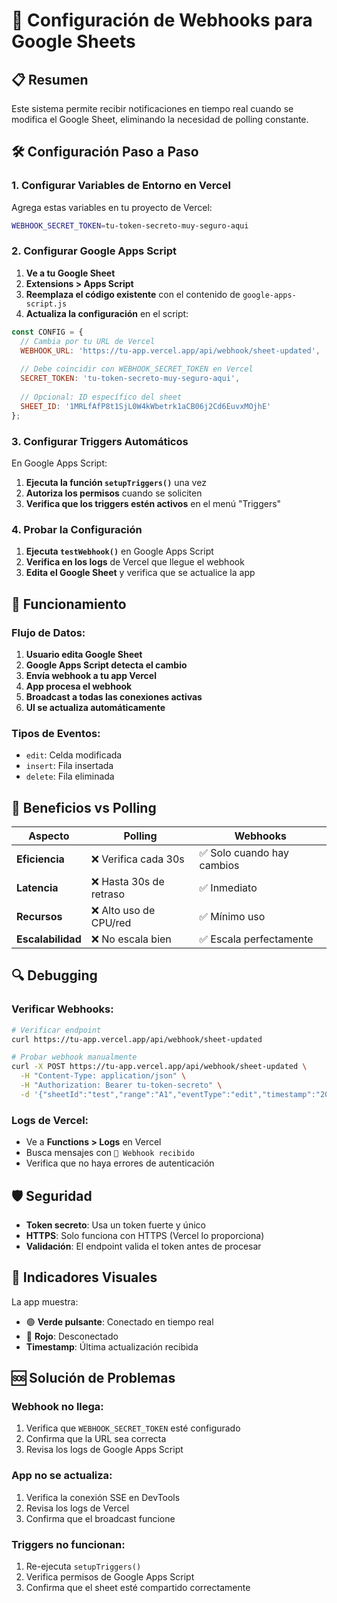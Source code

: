 # 🔔 Configuración de Webhooks para Google Sheets

## 📋 Resumen
Este sistema permite recibir notificaciones en tiempo real cuando se modifica el Google Sheet, eliminando la necesidad de polling constante.

## 🛠️ Configuración Paso a Paso

### 1. Configurar Variables de Entorno en Vercel

Agrega estas variables en tu proyecto de Vercel:

```bash
WEBHOOK_SECRET_TOKEN=tu-token-secreto-muy-seguro-aqui
```

### 2. Configurar Google Apps Script

1. **Ve a tu Google Sheet**
2. **Extensions > Apps Script**
3. **Reemplaza el código existente** con el contenido de `google-apps-script.js`
4. **Actualiza la configuración** en el script:

```javascript
const CONFIG = {
  // Cambia por tu URL de Vercel
  WEBHOOK_URL: 'https://tu-app.vercel.app/api/webhook/sheet-updated',
  
  // Debe coincidir con WEBHOOK_SECRET_TOKEN en Vercel
  SECRET_TOKEN: 'tu-token-secreto-muy-seguro-aqui',
  
  // Opcional: ID específico del sheet
  SHEET_ID: '1MRLfAfP8t1SjL0W4kWbetrk1aCB06j2Cd6EuvxMOjhE'
};
```

### 3. Configurar Triggers Automáticos

En Google Apps Script:

1. **Ejecuta la función `setupTriggers()`** una vez
2. **Autoriza los permisos** cuando se soliciten
3. **Verifica que los triggers estén activos** en el menú "Triggers"

### 4. Probar la Configuración

1. **Ejecuta `testWebhook()`** en Google Apps Script
2. **Verifica en los logs** de Vercel que llegue el webhook
3. **Edita el Google Sheet** y verifica que se actualice la app

## 🔧 Funcionamiento

### Flujo de Datos:
1. **Usuario edita Google Sheet**
2. **Google Apps Script detecta el cambio**
3. **Envía webhook a tu app Vercel**
4. **App procesa el webhook**
5. **Broadcast a todas las conexiones activas**
6. **UI se actualiza automáticamente**

### Tipos de Eventos:
- `edit`: Celda modificada
- `insert`: Fila insertada
- `delete`: Fila eliminada

## 🚀 Beneficios vs Polling

| Aspecto | Polling | Webhooks |
|---------|--------|----------|
| **Eficiencia** | ❌ Verifica cada 30s | ✅ Solo cuando hay cambios |
| **Latencia** | ❌ Hasta 30s de retraso | ✅ Inmediato |
| **Recursos** | ❌ Alto uso de CPU/red | ✅ Mínimo uso |
| **Escalabilidad** | ❌ No escala bien | ✅ Escala perfectamente |

## 🔍 Debugging

### Verificar Webhooks:
```bash
# Verificar endpoint
curl https://tu-app.vercel.app/api/webhook/sheet-updated

# Probar webhook manualmente
curl -X POST https://tu-app.vercel.app/api/webhook/sheet-updated \
  -H "Content-Type: application/json" \
  -H "Authorization: Bearer tu-token-secreto" \
  -d '{"sheetId":"test","range":"A1","eventType":"edit","timestamp":"2024-01-01T00:00:00Z"}'
```

### Logs de Vercel:
- Ve a **Functions > Logs** en Vercel
- Busca mensajes con `🔔 Webhook recibido`
- Verifica que no haya errores de autenticación

## 🛡️ Seguridad

- **Token secreto**: Usa un token fuerte y único
- **HTTPS**: Solo funciona con HTTPS (Vercel lo proporciona)
- **Validación**: El endpoint valida el token antes de procesar

## 📱 Indicadores Visuales

La app muestra:
- 🟢 **Verde pulsante**: Conectado en tiempo real
- 🔴 **Rojo**: Desconectado
- **Timestamp**: Última actualización recibida

## 🆘 Solución de Problemas

### Webhook no llega:
1. Verifica que `WEBHOOK_SECRET_TOKEN` esté configurado
2. Confirma que la URL sea correcta
3. Revisa los logs de Google Apps Script

### App no se actualiza:
1. Verifica la conexión SSE en DevTools
2. Revisa los logs de Vercel
3. Confirma que el broadcast funcione

### Triggers no funcionan:
1. Re-ejecuta `setupTriggers()`
2. Verifica permisos de Google Apps Script
3. Confirma que el sheet esté compartido correctamente
